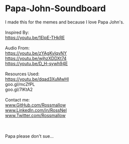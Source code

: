 # Papa-John-Soundboard

I made this for the memes and because I love Papa John's.
</br>
</br>Inspired By:
</br>https://youtu.be/1ElpE-THkRE
</br>
</br>Audio From:
</br>https://youtu.be/zYAgKvlqvNY
</br>https://youtu.be/wjhzXDDXt74
</br>https://youtu.be/D_H-sywh94E
</br>
</br>Resources Used:
</br>https://youtu.be/dqad3XuMwHI
</br>goo.gl/mcZfPL
</br>goo.gl/7lKtA2
</br>
</br>Contact me:
</br>www.GitHub.com/Rossmallow
</br>www.LinkedIn.com/in/RossNel
</br>www.Twitter.com/Rossmallow
</br>
</br>
</br>
</br>Papa please don't sue...
